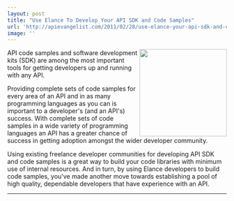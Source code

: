 ```yaml
---
layout: post
title: "Use Elance To Develop Your API SDK and Code Samples"
url: 'http://apievangelist.com/2011/02/28/use-elance-your-api-sdk-and-code-samples/'
image: ''
---
```


<img src="http://kinlane-productions.s3.amazonaws.com/elance/gears-code-samples.jpg" alt="" width="200" align="right" />API code samples and software development kits (SDK) are among the most important tools for getting developers up and running with any API.

Providing complete sets of code samples for every area of an API and in as many programming languages as you can is important to a developer's (and an API's) success. With complete sets of code samples in a wide variety of programming languages an API has a greater chance of success in getting adoption amongst the wider developer community.

Using existing freelance developer communities for developing API SDK and code samples is a great way to build your code libraries with minimum use of internal resources. And in turn, by using Elance developers to build code samples, you've made another move towards establishing a pool of high quality, dependable developers that have experience with an API.

********